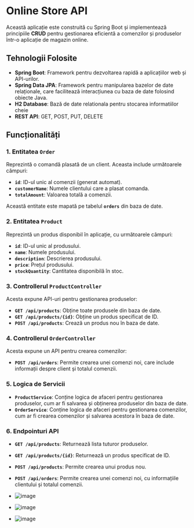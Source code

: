 # Online Store API

Această aplicație este construită cu Spring Boot și implementează principiile **CRUD** pentru gestionarea eficientă a comenzilor și produselor într-o aplicație de magazin online. 

## Tehnologii Folosite
- **Spring Boot**: Framework pentru dezvoltarea rapidă a aplicațiilor web și API-urilor.
- **Spring Data JPA**: Framework pentru manipularea bazelor de date relaționale, care facilitează interacțiunea cu baza de date folosind obiecte Java.
- **H2 Database**: Bază de date relationala pentru stocarea informatiilor cheie
- **REST API**: GET, POST, PUT, DELETE

## Funcționalități

### 1. **Entitatea `Order`**
Reprezintă o comandă plasată de un client. Aceasta include următoarele câmpuri:
- **`id`**: ID-ul unic al comenzii (generat automat).
- **`customerName`**: Numele clientului care a plasat comanda.
- **`totalAmount`**: Valoarea totală a comenzii.

Această entitate este mapată pe tabelul **`orders`** din baza de date.

### 2. **Entitatea `Product`**
Reprezintă un produs disponibil în aplicație, cu următoarele câmpuri:
- **`id`**: ID-ul unic al produsului.
- **`name`**: Numele produsului.
- **`description`**: Descrierea produsului.
- **`price`**: Prețul produsului.
- **`stockQuantity`**: Cantitatea disponibilă în stoc.

### 3. **Controllerul `ProductController`**
Acesta expune API-uri pentru gestionarea produselor:
- **`GET /api/products`**: Obține toate produsele din baza de date.
- **`GET /api/products/{id}`**: Obține un produs specificat de ID.
- **`POST /api/products`**: Crează un produs nou în baza de date.

### 4. **Controllerul `OrderController`**
Acesta expune un API pentru crearea comenzilor:
- **`POST /api/orders`**: Permite crearea unei comenzi noi, care include informații despre client și totalul comenzii.

### 5. **Logica de Servicii**
- **`ProductService`**: Conține logica de afaceri pentru gestionarea produselor, cum ar fi salvarea și obținerea produselor din baza de date.
- **`OrderService`**: Conține logica de afaceri pentru gestionarea comenzilor, cum ar fi crearea comenzilor și salvarea acestora în baza de date.

### 6. **Endpointuri API**
- **`GET /api/products`**: Returnează lista tuturor produselor.
- **`GET /api/products/{id}`**: Returnează un produs specificat de ID.
- **`POST /api/products`**: Permite crearea unui produs nou.
- **`POST /api/orders`**: Permite crearea unei comenzi noi, cu informațiile clientului și totalul comenzii.

- ![image](https://github.com/user-attachments/assets/1849e508-1929-4f50-9d0e-9b6751373265)
- ![image](https://github.com/user-attachments/assets/3c7d4185-52e8-40b4-b593-3fcdbc169c2d)
- ![image](https://github.com/user-attachments/assets/5bce6239-65d1-4156-b357-d367951c815a)





